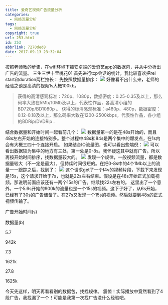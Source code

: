 ```yaml
---
title: 爱奇艺视频广告流量分析
categories:
  - 网络流量分析
tags:
  - 网络流量分析
copyright: true
url: 253.html
id: 253
abbrlink: 7270ded8
date: 2017-09-13 23:32:04
---
```


按照老师教的步骤，在wifi环境下抓安卓端的爱奇艺app的数据包，并从中分析出广告的流量。 三生三世十里桃花01 首先进行tcp会话的统计，我比较喜欢把rel start和duration两栏拉长： 先按照数据量排序： ![](https://i.loli.net/2017/09/13/59b9519bf02ab.png) 好像看不出什么来，老师的经验之谈是高清的视频1s大概100kb。

<!-- more -->

> 获得的高清感观标准：720p、1080p，数据密度：0.25-0.35及以上，那么码率大致在5Mb/10Mb及以上，代表性作品，各高清小组的BD720p/BD1080p 。 获得的标清感观标准：a480p、480p，数据密度：0.12-0.18及以上，那么码率大致在1200-2500kbps，代表性作品，各小组的BDRip/DVDRip .

结合数据量和开始时间一起看前几个： ![](https://ooo.0o0.ooo/2017/09/13/59b951ef96f7d.png) 数据量第一的是在48s开始的，而且48s左右开始的连接特别多。整个过程中48s和84s是两个集中的爆发点，在1s内会有大概三四十个连接开启。 如果结合IO流量图，也可以看出些端倪： ![](https://i.loli.net/2017/09/13/59b952d80cd45.png) 可以看出数据较为集中的地方有三处，第一处是0-8s。我怀疑这其中就有广告。所以再按开始时间排序，找数据量较大的。 ![](https://i.loli.net/2017/09/13/59b9537c84ae7.png) 发现一个规律，一般视频流量，都是数据量较大（不一定是最大），但持续时间很短的。在把0-8s中的4个1Mb以上的流量一一跟踪之后，找到了： ![](https://i.loli.net/2017/09/13/59b954d3940ef.png) 这个请求get了一个f4v的视频片段，下载下来发现是15s，这个请求开始于7s，也就是22s左右结束。假设是在48s开始正式加载视频，那说明前面应该还有一两个15s的广告。继续找22s左右的。 这里出了一个意外，一个5.6s开始的900k的流量也是一个15s的视频。这下子好了，从6s开始，已经有了30s的广告储备了。在27s又发现一个15s的视频。然后就要到48s的正式视频传输了。

广告开始时间(s)

数据量(b)

5.7

942k

7.3

1621k

27.8

1625k

今天先这样，明天再看看别的数据包，找找规律。 震惊！实际播放中竟然看到了4段广告，我找漏了一个！可能是我第一次找广告没什么经验吧。